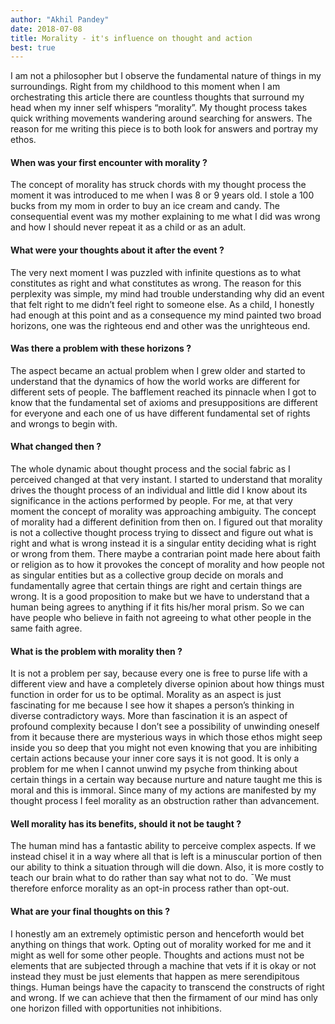 ```yaml
---
author: "Akhil Pandey"
date: 2018-07-08
title: Morality - it's influence on thought and action
best: true
---
```


I am not a philosopher but I observe the fundamental nature of things in my surroundings. Right from my childhood to this moment when I am orchestrating this article there are countless thoughts that surround my head when my inner self whispers “morality”. My thought process takes quick writhing movements wandering around searching for answers. The reason for me writing this piece is to both look for answers and portray my ethos. 

#### When was your first encounter with morality ?
The concept of morality has struck chords with my thought process the moment it was introduced to me when I was 8 or 9 years old. I stole a 100 bucks from my mom in order to buy an ice cream and candy. The consequential event was my mother explaining to me what I did was wrong and how I should never repeat it as a child or as an adult.

#### What were your thoughts about it after the event ?
The very next moment I was puzzled with infinite questions as to what constitutes as right and what constitutes as wrong. The reason for this perplexity was simple, my mind had trouble understanding why did an event that felt right to me didn’t feel right to someone else. As a child, I honestly had enough at this point and as a consequence my mind painted two broad horizons, one was the righteous end and other was the unrighteous end.

#### Was there a problem with these horizons ?
The aspect became an actual problem when I grew older and started to understand that the dynamics of how the world works are different for different sets of people. The bafflement reached its pinnacle when I got to know that the fundamental set of axioms and presuppositions are different for everyone and each one of us have different fundamental set of rights and wrongs to begin with.

#### What changed then ?
The whole dynamic about thought process and the social fabric as I perceived changed at that very instant. I started to understand that morality drives the thought process of an individual and little did I know about its significance in the actions performed by people. For me, at that very moment the concept of morality was approaching ambiguity. The concept of morality had a different definition from then on. I figured out that morality is not a collective thought process trying to dissect and figure out what is right and what is wrong instead it is a singular entity deciding what is right or wrong from them. There maybe a contrarian point made here about faith or religion as to how it provokes the concept of morality and how people not as singular entities but as a collective group decide on morals and fundamentally agree that certain things are right and certain things are wrong. It is a good proposition to make but we have to understand that a human being agrees to anything if it fits his/her moral prism. So we can have people who believe in faith not agreeing to what other people in the same faith agree. 

#### What is the problem with morality then ?
It is not a problem per say, because every one is free to purse life with a different view and have a completely diverse opinion about how things must function in order for us to be optimal. Morality as an aspect is just fascinating for me because I see how it shapes a person’s thinking in diverse contradictory ways. More than fascination it is an aspect of profound complexity because I don’t see a possibility of unwinding oneself from it because there are mysterious ways in which those ethos might seep inside you so deep that you might not even knowing that you are inhibiting certain actions because your inner core says it is not good. It is only a problem for me when I cannot unwind my psyche from thinking about certain things in a certain way because nurture and nature taught me this is moral and this is immoral. Since many of my actions are manifested by my thought process I feel morality as an obstruction rather than advancement.

#### Well morality has its benefits, should it not be taught ?
The human mind has a fantastic ability to perceive complex aspects. If we instead chisel it in a way where all that is left is a minuscular portion of then our ability to think a situation through will die down. Also, it is more costly to teach our brain what to do rather than say what not to do. ¯We must therefore enforce morality as an opt-in process rather than opt-out.

#### What are your final thoughts on this ?
I honestly am an extremely optimistic person and henceforth would bet anything on things that work. Opting out of morality worked for me and it might as well for some other people. Thoughts and actions must not be elements that are subjected through a machine that vets if it is okay or not instead they must be just elements that happen as mere serendipitous things. Human beings have the capacity to transcend the constructs of right and wrong. If we can achieve that then the firmament of our mind has only one horizon filled with opportunities not inhibitions. 

